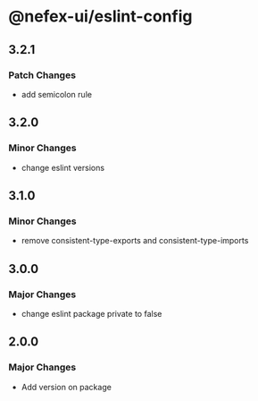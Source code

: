 # @nefex-ui/eslint-config

## 3.2.1

### Patch Changes

- add semicolon rule

## 3.2.0

### Minor Changes

- change eslint versions

## 3.1.0

### Minor Changes

- remove consistent-type-exports and consistent-type-imports

## 3.0.0

### Major Changes

- change eslint package private to false

## 2.0.0

### Major Changes

- Add version on package
